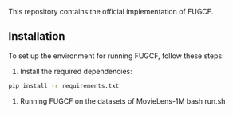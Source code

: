 This repository contains the official implementation of FUGCF.

## Installation
To set up the environment for running FUGCF, follow these steps:

1. Install the required dependencies:
```bash 
pip install -r requirements.txt
```

1. Running FUGCF on the datasets of MovieLens-1M
bash run.sh
```